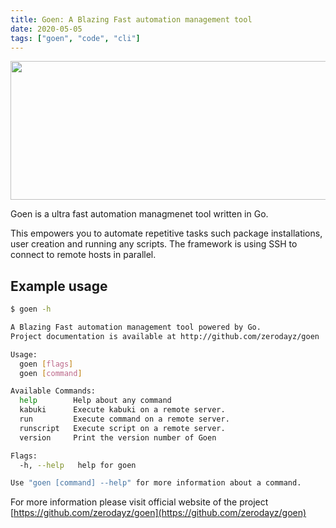 ```yaml
---
title: Goen: A Blazing Fast automation management tool
date: 2020-05-05
tags: ["goen", "code", "cli"]
---
```


<a href="https://zerodayz.gitlab.io/img/goen-logo.png"><img src="https://zerodayz.gitlab.io/img/goen-logo.png" width="605" height="222"></a>

Goen is a ultra fast automation managmenet tool written in Go.

This empowers you to automate repetitive tasks such package installations, user creation and running any scripts. The framework is using SSH to connect to remote hosts in parallel.

## Example usage

```bash
$ goen -h

A Blazing Fast automation management tool powered by Go.
Project documentation is available at http://github.com/zerodayz/goen

Usage:
  goen [flags]
  goen [command]

Available Commands:
  help        Help about any command
  kabuki      Execute kabuki on a remote server.
  run         Execute command on a remote server.
  runscript   Execute script on a remote server.
  version     Print the version number of Goen

Flags:
  -h, --help   help for goen

Use "goen [command] --help" for more information about a command.
```

For more information please visit official website of the project [https://github.com/zerodayz/goen](https://github.com/zerodayz/goen)
